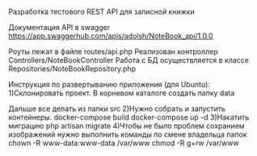 Разработка тестового REST API для записной книжки

Документация API в swagger
https://app.swaggerhub.com/apis/adolsh/NoteBook_api/1.0.0

Роуты лежат в файле routes/api.php
Реализован контроллер Controllers/NoteBookController
Работа с БД осуществляется в классе Repositories/NoteBookRepository.php

Инструкция по развертыванию приложения (для Ubuntu):
1)Склонировать проект. В корневом каталоге создать папку data

Дальше все делать из папки src
2)Нужно собрать и запустить контейнеры.
    docker-compose build
    docker-compose up -d
3)Накатить миграцию
    php artisan migrate
4)Чтобы не было проблем сохранием изображений нужно выполнить команды по смене владельца папок
    chown -R www-data:www-data /var/www
    chmod -R g+rw /var/www